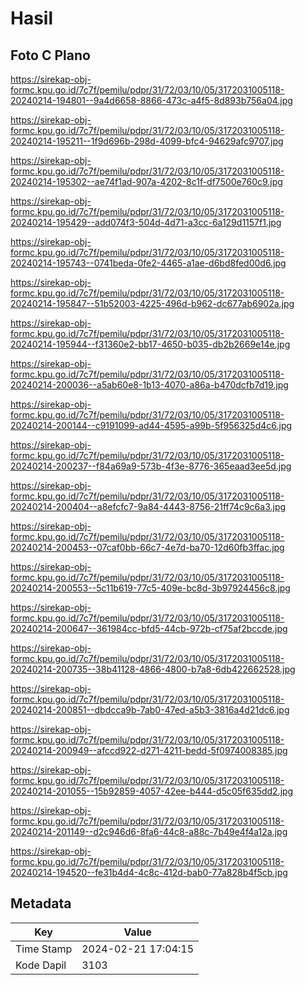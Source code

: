 # Hasil

## Foto C Plano

https://sirekap-obj-formc.kpu.go.id/7c7f/pemilu/pdpr/31/72/03/10/05/3172031005118-20240214-194801--9a4d6658-8866-473c-a4f5-8d893b756a04.jpg

https://sirekap-obj-formc.kpu.go.id/7c7f/pemilu/pdpr/31/72/03/10/05/3172031005118-20240214-195211--1f9d696b-298d-4099-bfc4-94629afc9707.jpg

https://sirekap-obj-formc.kpu.go.id/7c7f/pemilu/pdpr/31/72/03/10/05/3172031005118-20240214-195302--ae74f1ad-907a-4202-8c1f-df7500e760c9.jpg

https://sirekap-obj-formc.kpu.go.id/7c7f/pemilu/pdpr/31/72/03/10/05/3172031005118-20240214-195429--add074f3-504d-4d71-a3cc-6a129d1157f1.jpg

https://sirekap-obj-formc.kpu.go.id/7c7f/pemilu/pdpr/31/72/03/10/05/3172031005118-20240214-195743--0741beda-0fe2-4465-a1ae-d6bd8fed00d6.jpg

https://sirekap-obj-formc.kpu.go.id/7c7f/pemilu/pdpr/31/72/03/10/05/3172031005118-20240214-195847--51b52003-4225-496d-b962-dc677ab6902a.jpg

https://sirekap-obj-formc.kpu.go.id/7c7f/pemilu/pdpr/31/72/03/10/05/3172031005118-20240214-195944--f31360e2-bb17-4650-b035-db2b2669e14e.jpg

https://sirekap-obj-formc.kpu.go.id/7c7f/pemilu/pdpr/31/72/03/10/05/3172031005118-20240214-200036--a5ab60e8-1b13-4070-a86a-b470dcfb7d19.jpg

https://sirekap-obj-formc.kpu.go.id/7c7f/pemilu/pdpr/31/72/03/10/05/3172031005118-20240214-200144--c9191099-ad44-4595-a99b-5f956325d4c6.jpg

https://sirekap-obj-formc.kpu.go.id/7c7f/pemilu/pdpr/31/72/03/10/05/3172031005118-20240214-200237--f84a69a9-573b-4f3e-8776-365eaad3ee5d.jpg

https://sirekap-obj-formc.kpu.go.id/7c7f/pemilu/pdpr/31/72/03/10/05/3172031005118-20240214-200404--a8efcfc7-9a84-4443-8756-21ff74c9c6a3.jpg

https://sirekap-obj-formc.kpu.go.id/7c7f/pemilu/pdpr/31/72/03/10/05/3172031005118-20240214-200453--07caf0bb-66c7-4e7d-ba70-12d60fb3ffac.jpg

https://sirekap-obj-formc.kpu.go.id/7c7f/pemilu/pdpr/31/72/03/10/05/3172031005118-20240214-200553--5c11b619-77c5-409e-bc8d-3b97924456c8.jpg

https://sirekap-obj-formc.kpu.go.id/7c7f/pemilu/pdpr/31/72/03/10/05/3172031005118-20240214-200647--361984cc-bfd5-44cb-972b-cf75af2bccde.jpg

https://sirekap-obj-formc.kpu.go.id/7c7f/pemilu/pdpr/31/72/03/10/05/3172031005118-20240214-200735--38b41128-4866-4800-b7a8-6db422662528.jpg

https://sirekap-obj-formc.kpu.go.id/7c7f/pemilu/pdpr/31/72/03/10/05/3172031005118-20240214-200851--dbdcca9b-7ab0-47ed-a5b3-3816a4d21dc6.jpg

https://sirekap-obj-formc.kpu.go.id/7c7f/pemilu/pdpr/31/72/03/10/05/3172031005118-20240214-200949--afccd922-d271-4211-bedd-5f0974008385.jpg

https://sirekap-obj-formc.kpu.go.id/7c7f/pemilu/pdpr/31/72/03/10/05/3172031005118-20240214-201055--15b92859-4057-42ee-b444-d5c05f635dd2.jpg

https://sirekap-obj-formc.kpu.go.id/7c7f/pemilu/pdpr/31/72/03/10/05/3172031005118-20240214-201149--d2c946d6-8fa6-44c8-a88c-7b49e4f4a12a.jpg

https://sirekap-obj-formc.kpu.go.id/7c7f/pemilu/pdpr/31/72/03/10/05/3172031005118-20240214-194520--fe31b4d4-4c8c-412d-bab0-77a828b4f5cb.jpg


## Metadata

| Key        | Value               |
| ---------- | ------------------- |
| Time Stamp | 2024-02-21 17:04:15 |
| Kode Dapil | 3103                |



